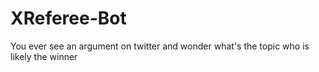 # XReferee-Bot
You ever see an argument on twitter and wonder what's the topic who is likely the winner 
